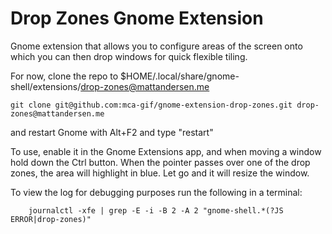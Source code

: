 # Drop Zones Gnome Extension

Gnome extension that allows you to configure areas of the screen onto which you can then drop windows for quick flexible tiling.


For now, clone the repo to $HOME/.local/share/gnome-shell/extensions/drop-zones@mattandersen.me
```
git clone git@github.com:mca-gif/gnome-extension-drop-zones.git drop-zones@mattandersen.me
```

and restart Gnome with Alt+F2 and type "restart"

To use, enable it in the Gnome Extensions app, and when moving a window hold down the Ctrl button. When the pointer passes over one of the drop zones, the area will highlight in blue. Let go and it will resize the window.

To view the log for debugging purposes run the following in a terminal:
```
    journalctl -xfe | grep -E -i -B 2 -A 2 "gnome-shell.*(?JS ERROR|drop-zones)"
```
